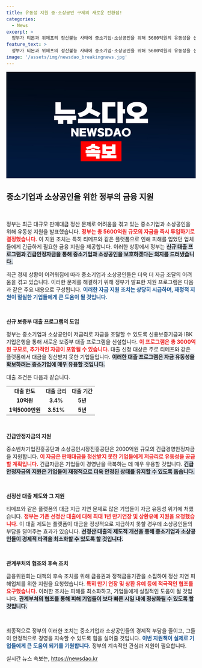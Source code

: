 ```yaml
---
title: 유동성 지원 중·소상공인 구제의 새로운 전환점!
categories:
  - News
excerpt: >
  정부가 티몬과 위메프의 정산불능 사태에 중소기업·소상공인을 위해 5600억원의 유동성을 신속 투입합니다. 신규 보증부 대출과 긴급안정자금 지원으로 큰 피해를 입은 가맹점과 기업에 실질적인 금융 지원이 이루어질 예정입니다.
feature_text: >
  정부가 티몬과 위메프의 정산불능 사태에 중소기업·소상공인을 위해 5600억원의 유동성을 신속 투입합니다. 신규 보증부 대출과 긴급안정자금 지원으로 큰 피해를 입은 가맹점과 기업에 실질적인 금융 지원이 이루어질 예정입니다.
image: '/assets/img/newsdao_breakingnews.jpg'
---
```


<p><img src="/assets/img/newsdao_breakingnews.jpg" alt="ontimetimes 속보" /></p>

<h2 data-ke-size="size26">중소기업과 소상공인을 위한 정부의 금융 지원</h2>

<p data-ke-size="size16">&nbsp;</p>

<p>정부는 최근 대규모 판매대금 정산 문제로 어려움을 겪고 있는 중소기업과 소상공인을 위해 유동성 지원을 발표했습니다. <b><span style="color: #ee2323;">정부는 총 5600억원 규모의 자금을 즉시 투입하기로 결정했습니다.</span></b> 이 지원 조치는 특히 티메프와 같은 플랫폼으로 인해 피해를 입었던 업체들에게 긴급하게 필요한 금융 지원을 제공합니다. 이러한 상황에서 정부는 <b><span style="background-color: #21538527;">신규 대출 프로그램과 긴급안정자금을 통해 중소기업과 소상공인을 보호하겠다는 의지를 드러냈습니다.</span></b> </p>

<p>최근 경제 상황이 어려워짐에 따라 중소기업과 소상공인들은 더욱 더 자금 조달의 어려움을 겪고 있습니다. 이러한 문제를 해결하기 위해 정부가 발표한 지원 프로그램은 다음과 같은 주요 내용으로 구성됩니다. <b><span style="color: #1a5490;">이러한 자금 지원 조치는 상당히 시급하며, 재정적 지원이 절실한 기업들에게 큰 도움이 될 것입니다.</span></b></p>

<p data-ke-size="size16">&nbsp;</p>

<p><b>신규 보증부 대출 프로그램의 도입</b></p>

<p>정부는 중소기업과 소상공인이 저금리로 자금을 조달할 수 있도록 신용보증기금과 IBK기업은행을 통해 새로운 보증부 대출 프로그램을 신설합니다. <b><span style="color: #ee2323;">이 프로그램은 총 3000억원 규모로, 추가적인 자금이 포함될 수 있습니다.</span></b> 대출 신청 대상은 주로 티메프와 같은 플랫폼에서 대금을 정산받지 못한 기업들입니다. <b><span style="background-color: #21538527;">이러한 대출 프로그램은 자금 유동성을 확보하려는 중소기업에 매우 유용할 것입니다.</span></b></p>

<p>대출 조건은 다음과 같습니다.</p>

<table style="width: 100%; border-collapse: collapse;">
<tr>
<td style="text-align: center; height: 17px;"><b>대출 한도</b></td>
<td style="text-align: center; height: 17px;"><b>대출 금리</b></td>
<td style="text-align: center; height: 17px;"><b>대출 기간</b></td>
</tr>
<tr>
<td style="text-align: center; height: 17px;"><b>10억원</b></td>
<td style="text-align: center; height: 17px;"><b>3.4%</b></td>
<td style="text-align: center; height: 17px;"><b>5년</b></td>
</tr>
<tr>
<td style="text-align: center; height: 17px;"><b>1억5000만원</b></td>
<td style="text-align: center; height: 17px;"><b>3.51%</b></td>
<td style="text-align: center; height: 17px;"><b>5년</b></td>
</tr>
</table>

<p data-ke-size="size16">&nbsp;</p>

<p><b>긴급안정자금의 지원</b></p>

<p>중소벤처기업진흥공단과 소상공인시장진흥공단은 2000억원 규모의 긴급경영안정자금을 지원합니다. <b><span style="color: #ee2323;">이 자금은 판매대금을 정산받지 못한 기업들에게 저금리로 유동성을 공급할 계획입니다.</span></b> 긴급자금은 기업들이 경영난을 극복하는 데 매우 유용할 것입니다. <b><span style="background-color: #21538527;">긴급안정자금의 지원은 기업들이 재정적으로 더욱 안정된 상태를 유지할 수 있도록 돕습니다.</span></b> </p>

<p data-ke-size="size16">&nbsp;</p>

<p><b>선정산 대출 제도와 그 지원</b></p>

<p>티메프와 같은 플랫폼의 대금 지급 지연 문제로 많은 기업들이 자금 유동성 위기에 처했습니다. <b><span style="color: #ee2323;">정부는 기존 선정산 대출에 대해 최대 1년 만기연장 및 상환유예 지원을 요청했습니다.</span></b> 이 대출 제도는 플랫폼이 대금을 정상적으로 지급하지 못할 경우에 소상공인들의 부담을 덜어주는 효과가 있습니다. <b><span style="background-color: #21538527;">선정산 대출의 제도적 개선을 통해 중소기업과 소상공인들이 경제적 타격을 최소화할 수 있도록 할 것입니다.</span></b> </p>

<p data-ke-size="size16">&nbsp;</p>

<p><b>관계부처의 협조와 후속 조치</b></p>

<p>금융위원회는 대책의 후속 조치를 위해 금융권과 정책금융기관을 소집하여 정산 지연 피해업체를 위한 지원을 요청했습니다. <b><span style="color: #ee2323;">특히 만기 연장 및 상환 유예 등에 적극적인 협조를 요구했습니다.</span></b> 이러한 조치는 피해를 최소화하고, 기업들에게 실질적인 도움이 될 것입니다. <b><span style="background-color: #21538527;">관계부처의 협조를 통해 피해 기업들이 보다 빠른 시일 내에 정상화될 수 있도록 할 것입니다.</span></b></p>

<p data-ke-size="size16">&nbsp;</p>

<p>최종적으로 정부의 이러한 조치는 중소기업과 소상공인들의 경제적 부담을 줄이고, 그들이 안정적으로 경영을 지속할 수 있도록 힘을 실어줄 것입니다. <b><span style="color: #1a5490;">이번 지원책이 실제로 기업들에게 큰 도움이 되기를 기원합니다.</span></b> 정부의 계속적인 관심과 지원이 필요합니다.</p>
실시간 뉴스 속보는, <a href="https://newsdao.kr" rel="dofollow">https://newsdao.kr</a>


